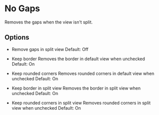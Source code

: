 
# No Gaps
Removes the gaps when the view isn't split.

## Options
- Remove gaps in split view
Default: Off

- Keep border
Removes the border in default view when unchecked
Default: On

- Keep rounded corners
Removes rounded corners in default view when unchecked
Default: On

- Keep border in split view
Removes the border in split view when unchecked
Default: On

- Keep rounded corners in split view
Removes rounded corners in split view when unchecked
Default: On
